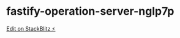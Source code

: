 # fastify-operation-server-nglp7p

[Edit on StackBlitz ⚡️](https://stackblitz.com/edit/fastify-operation-server-nglp7p)